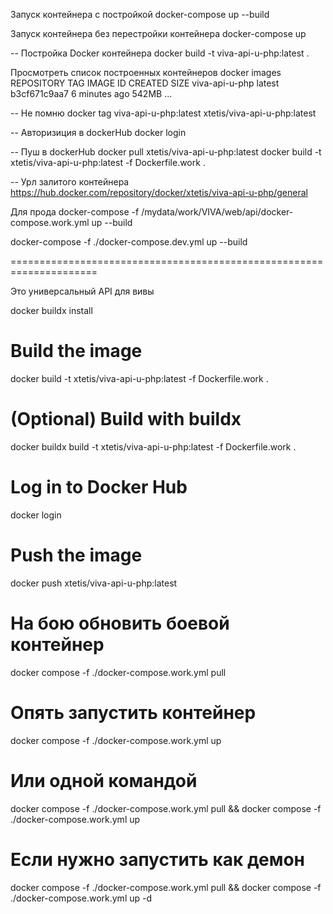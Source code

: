 Запуск контейнера с постройкой
docker-compose up --build


Запуск контейнера без перестройки контейнера
docker-compose up


-- Постройка Docker контейнера
docker build -t viva-api-u-php:latest .

Просмотреть список построенных контейнеров
docker images
REPOSITORY         TAG          IMAGE ID       CREATED         SIZE
viva-api-u-php     latest       b3cf671c9aa7   6 minutes ago   542MB
...


-- Не помню
docker tag viva-api-u-php:latest xtetis/viva-api-u-php:latest


-- Авторизиция в dockerHub
docker login

-- Пуш в dockerHub
docker pull xtetis/viva-api-u-php:latest
docker build -t xtetis/viva-api-u-php:latest -f Dockerfile.work .


-- Урл залитого контейнера 
https://hub.docker.com/repository/docker/xtetis/viva-api-u-php/general

Для прода
docker-compose -f /mydata/work/VIVA/web/api/docker-compose.work.yml up --build

docker-compose -f ./docker-compose.dev.yml up --build

=====================================================================


Это универсальный API для вивы


docker buildx install

# Build the image
docker build -t xtetis/viva-api-u-php:latest -f Dockerfile.work .

# (Optional) Build with buildx
docker buildx build -t xtetis/viva-api-u-php:latest -f Dockerfile.work .

# Log in to Docker Hub
docker login

# Push the image
docker push xtetis/viva-api-u-php:latest



# На бою обновить боевой контейнер
docker compose -f ./docker-compose.work.yml pull

# Опять запустить контейнер
docker compose -f ./docker-compose.work.yml up

# Или одной командой 
docker compose -f ./docker-compose.work.yml pull && docker compose -f ./docker-compose.work.yml up


# Если нужно запустить как демон
docker compose -f ./docker-compose.work.yml pull && docker compose -f ./docker-compose.work.yml up -d